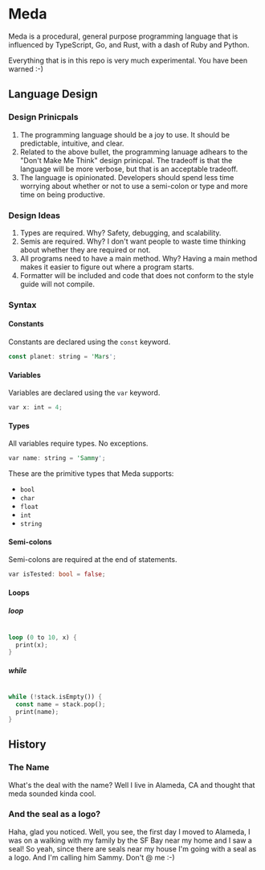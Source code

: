 
# Meda

Meda is a procedural, general purpose programming language that is influenced by
TypeScript, Go, and Rust, with a dash of Ruby and Python.

Everything that is in this repo is very much experimental. You have been
 warned :-)

## Language Design

### Design Prinicpals

1. The programming language should be a joy to use. It should be predictable,
intuitive, and clear.
2. Related to the above bullet, the programming lanuage adhears to the
"Don't Make Me Think" design prinicpal. The tradeoff is that the language will be
more verbose, but that is an acceptable tradeoff.
3. The language is opinionated. Developers should spend less time worrying about
whether or not to use a semi-colon or type and more time on being productive.

### Design Ideas

1. Types are required. Why? Safety, debugging, and scalability.
2. Semis are required. Why? I don't want people to waste time thinking about
 whether they are required or not.
3. All programs need to have a main method. Why? Having a main method makes it
easier to figure out where a program starts.
4. Formatter will be included and code that does not conform to the style guide
will not compile.

### Syntax

#### Constants

Constants are declared using the `const` keyword.

```rust
const planet: string = 'Mars';
```

#### Variables

Variables are declared using the `var` keyword.

```rust
var x: int = 4;
```

#### Types

All variables require types. No exceptions.

```rust
var name: string = 'Sammy';
```

These are the primitive types that Meda supports:

* `bool`
* `char`
* `float`
* `int`
* `string`

#### Semi-colons

Semi-colons are required at the end of statements.

```rust
var isTested: bool = false;
```

#### Loops

##### loop

```rust

loop (0 to 10, x) {
  print(x);
}

```

##### while

```rust

while (!stack.isEmpty()) {
  const name = stack.pop();
  print(name);
}

```

## History

### The Name

What's the deal with the name? Well I live in Alameda, CA and thought that meda
sounded kinda cool.

### And the seal as a logo?

Haha, glad you noticed. Well, you see, the first day I moved to Alameda, I was
on a walking with my family by the SF Bay near my home and I saw a seal! So yeah,
since there are seals near my house I'm going with a seal as a logo. And I'm
calling him Sammy. Don't @ me :-)
